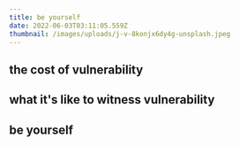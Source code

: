 ```yaml
---
title: be yourself
date: 2022-06-03T03:11:05.559Z
thumbnail: /images/uploads/j-v-8konjx6dy4g-unsplash.jpeg
---
```

## the cost of vulnerability

## what it's like to witness vulnerability

## be yourself

